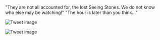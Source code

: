 "They are not all accounted for, the lost Seeing Stones. We do not know who else may be watching!" "The hour is later than you think..."


![Tweet image](/assets/crosspoast/F19a2otagAEaoW_.jpg)

![Tweet image](/assets/crosspoast/F19a-HUaYAAUmAD.jpg)

